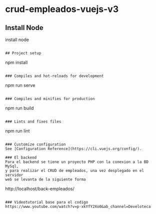 # crud-empleados-vuejs-v3

## Install Node
install node
```

## Project setup
```
npm install
```

### Compiles and hot-reloads for development
```
npm run serve
```

### Compiles and minifies for production
```
npm run build
```

### Lints and fixes files
```
npm run lint
```

### Customize configuration
See [Configuration Reference](https://cli.vuejs.org/config/).

### El backend
Para el backend se tiene un proyecto PHP con la conexion a la BD MySql, 
y para realizar el CRUD de empleados, una vez desplegado en el servidor 
web se levanta de la siguiente forma
```
http://localhost/back-empleados/
```

### Videotutorial base para el codigo
https://www.youtube.com/watch?v=p-xkYfY2Xo0&ab_channel=Develoteca